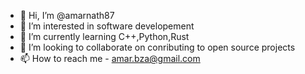 - 👋 Hi, I’m @amarnath87
- 👀 I’m interested in software developement 
- 🌱 I’m currently learning C++,Python,Rust
- 💞️ I’m looking to collaborate on conributing to open source projects
- 📫 How to reach me - amar.bza@gmail.com

<!---
amarnath87/amarnath87 is a ✨ special ✨ repository because its `README.md` (this file) appears on your GitHub profile.
You can click the Preview link to take a look at your changes.
--->
